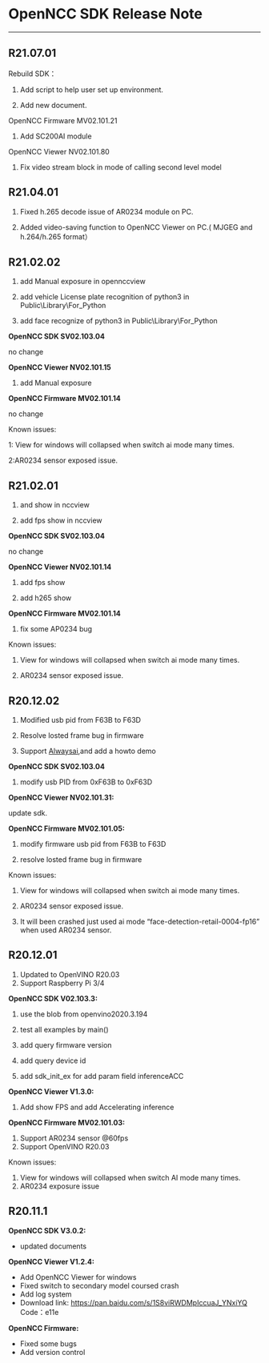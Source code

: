 # OpenNCC SDK Release Note

---



## R21.07.01

Rebuild SDK：

1. Add script to help user set up environment.

2. Add new document.

OpenNCC Firmware MV02.101.21

1. Add SC200AI module



OpenNCC Viewer NV02.101.80

1. Fix video stream block in mode of calling second level model 



## R21.04.01

1. Fixed h.265 decode issue of AR0234 module on PC.

2. Added video-saving function to OpenNCC Viewer on PC.( MJGEG and h.264/h.265 format）

   

## R21.02.02

1. add Manual exposure in opennccview

2. add vehicle License plate recognition of python3 in Public\Library\For_Python

3. add face recognize of python3 in Public\Library\For_Python

**OpenNCC SDK SV02.103.04**

no change

**OpenNCC Viewer NV02.101.15**

1. add Manual exposure

**OpenNCC Firmware MV02.101.14**

no change

Known issues:

1: View for windows will collapsed when switch ai mode many times.

2:AR0234 sensor exposed issue.



## R21.02.01

1.  and show in nccview

2. add fps show in nccview

**OpenNCC SDK SV02.103.04**

no change

**OpenNCC Viewer NV02.101.14**

1. add fps show

2. add h265 show

**OpenNCC Firmware MV02.101.14**

1. fix some AP0234 bug

Known issues:

1. View for windows will collapsed when switch ai mode many times.

2. AR0234 sensor exposed issue.



## R20.12.02

1. Modified usb pid from F63B to F63D

2. Resolve losted frame bug in firmware

3. Support [Alwaysai](https://www.alwaysai.co/),and add a howto demo

**OpenNCC SDK SV02.103.04**

1. modify usb PID from 0xF63B to 0xF63D

**OpenNCC Viewer NV02.101.31:**

update sdk.

**OpenNCC Firmware MV02.101.05:**

1. modify firmware usb pid from F63B to F63D

2. resolve losted frame bug in firmware

Known issues:

1.  View for windows will collapsed when switch ai mode many times.

2. AR0234 sensor exposed issue.

3. It will been crashed just used ai mode “face-detection-retail-0004-fp16” when used AR0234 sensor.



## R20.12.01

1. Updated to OpenVINO R20.03
2. Support Raspberry Pi 3/4

**OpenNCC SDK V02.103.3:**

1. use the blob from openvino2020.3.194

2. test all examples by main()

3. add query firmware version

4. add query device id

5. add sdk_init_ex for add param field inferenceACC

**OpenNCC Viewer V1.3.0:**

1. Add show FPS and add Accelerating inference

**OpenNCC Firmware MV02.101.03:**

1. Support AR0234 sensor @60fps
2. Support OpenVINO R20.03

Known issues:

1. View for windows will collapsed when switch AI mode many times.
2. AR0234 exposure issue



## R20.11.1


**OpenNCC SDK V3.0.2:**

- updated documents

**OpenNCC Viewer V1.2.4:**

- Add OpenNCC Viewer for windows
- Fixed switch to secondary model coursed crash
- Add log system
- Download link:
  https://pan.baidu.com/s/1S8viRWDMpIccuaJ_YNxiYQ
  Code：e11e

**OpenNCC Firmware:**

- Fixed some bugs
- Add version control

